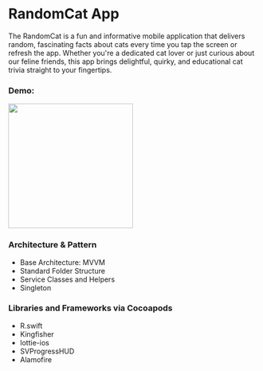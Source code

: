 # RandomCat App

The RandomCat is a fun and informative mobile application that delivers random, fascinating facts about cats every time you tap the screen or refresh the app. Whether you're a dedicated cat lover or just curious about our feline friends, this app brings delightful, quirky, and educational cat trivia straight to your fingertips.

### Demo:

<img src="https://github.com/chandevbringino/RandomCatApp/blob/main/RandomCatAppDemo.gif" width="250">

### Architecture & Pattern
- Base Architecture: MVVM
- Standard Folder Structure
- Service Classes and Helpers
- Singleton

### Libraries and Frameworks via Cocoapods
- R.swift
- Kingfisher
- lottie-ios
- SVProgressHUD
- Alamofire
